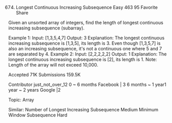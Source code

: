 674. Longest Continuous Increasing Subsequence
Easy 463 95 Favorite Share

Given an unsorted array of integers, find the length of longest continuous increasing subsequence (subarray).

Example 1:
Input: [1,3,5,4,7]
Output: 3
Explanation: The longest continuous increasing subsequence is [1,3,5], its length is 3. 
Even though [1,3,5,7] is also an increasing subsequence, it's not a continuous one where 5 and 7 are separated by 4. 
Example 2:
Input: [2,2,2,2,2]
Output: 1
Explanation: The longest continuous increasing subsequence is [2], its length is 1. 
Note: Length of the array will not exceed 10,000.

Accepted 71K
Submissions 159.5K

Contributor just_not_over_12
0 ~ 6 months
Facebook | 3
6 months ~ 1 year1 year ~ 2 years
Google |2

Topic: Array

Similar:
Number of Longest Increasing Subsequence Medium
Minimum Window Subsequence Hard
